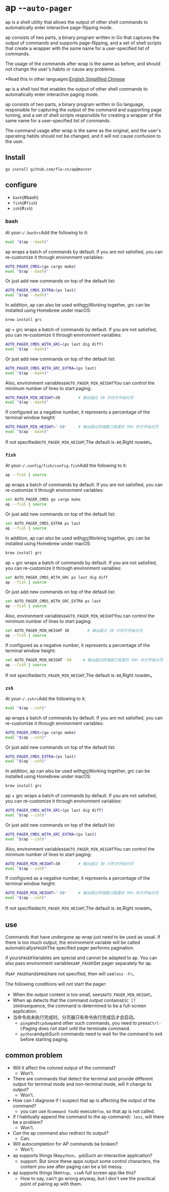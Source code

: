 # ap --`auto-pager`

ap is a shell utility that allows the output of other shell commands to automatically enter interactive page-flipping mode.

ap consists of two parts, a binary program written in Go that captures the output of commands and supports page-flipping, and a set of shell scripts that create a wrapper with the same name for a user-specified list of commands.

The usage of the commands after wrap is the same as before, and should not change the user's habits or cause any problems.

\*Read this in other languages:[English](README_en.md),[Simplified Chinese](README.md)

ap is a shell tool that enables the output of other shell commands to automatically enter interactive paging mode.

ap consists of two parts, a binary program written in Go language, responsible for capturing the output of the command and supporting page turning,
and a set of shell scripts responsible for creating a wrapper of the same name for a user-specified list of commands.

The command usage after wrap is the same as the original, and the user's operating habits should not be changed, and it will not cause confusion to the user.

## Install

    go install github.com/flw-cn/ap@master

## configure

-   `bash`(#bash)
-   `fish`(#`fish`)
-   `zsh`(#`zsh`)

### bash

At your`~/.bashrc`Add the following to it:

```sh
eval "$(ap --bash)"
```

ap wraps a batch of commands by default. If you are not satisfied, you can re-customize it through environment variables:

```sh
AUTO_PAGER_CMDS=(go cargo make)
eval "$(ap --bash)"
```

Or just add new commands on top of the default list:

```sh
AUTO_PAGER_CMDS_EXTRA=(ps last)
eval "$(ap --bash)"
```

In addition, ap can also be used with[grc](https://github.com/garabik/grc)Working together, grc can be installed using Homebrew under macOS:

```sh
brew install grc
```

ap + grc wraps a batch of commands by default. If you are not satisfied, you can re-customize it through environment variables:

```sh
AUTO_PAGER_CMDS_WITH_GRC=(ps last dig diff)
eval "$(ap --bash)"
```

Or just add new commands on top of the default list:

```sh
AUTO_PAGER_CMDS_WITH_GRC_EXTRA=(ps last)
eval "$(ap --bash)"
```

Also, environment variables`$AUTO_PAGER_MIN_HEIGHT`You can control the minimum number of lines to start paging:

```sh
AUTO_PAGER_MIN_HEIGHT=30        # 输出超过 30 行时才开始分页
eval "$(ap --bash)"
```

If configured as a negative number, it represents a percentage of the terminal window height:

```sh
AUTO_PAGER_MIN_HEIGHT='-50'     # 输出超过终端窗口高度的 50% 时才开始分页
eval "$(ap --bash)"
```

If not specified`AUTO_PAGER_MIN_HEIGHT`,The default is`-80`,Right now`80%`。

### `fish`

At your`~/.config/fish/config.fish`Add the following to it:

```sh
ap --fish | source
```

ap wraps a batch of commands by default. If you are not satisfied, you can re-customize it through environment variables:

```sh
set AUTO_PAGER_CMDS go cargo make
ap --fish | source
```

Or just add new commands on top of the default list:

```sh
set AUTO_PAGER_CMDS_EXTRA ps last
ap --fish | source
```

In addition, ap can also be used with[grc](https://github.com/garabik/grc)Working together, grc can be installed using Homebrew under macOS:

```sh
brew install grc
```

ap + grc wraps a batch of commands by default. If you are not satisfied, you can re-customize it through environment variables:

```sh
set AUTO_PAGER_CMDS_WITH_GRC ps last dig diff
ap --fish | source
```

Or just add new commands on top of the default list:

```sh
set AUTO_PAGER_CMDS_WITH_GRC_EXTRA ps last
ap --fish | source
```

Also, environment variables`$AUTO_PAGER_MIN_HEIGHT`You can control the minimum number of lines to start paging:

```sh
set AUTO_PAGER_MIN_HEIGHT 30        # 输出超过 30 行时才开始分页
ap --fish | source
```

If configured as a negative number, it represents a percentage of the terminal window height:

```sh
set AUTO_PAGER_MIN_HEIGHT -50     # 输出超过终端窗口高度的 50% 时才开始分页
ap --fish | source
```

If not specified`AUTO_PAGER_MIN_HEIGHT`,The default is`-80`,Right now`80%`。

### `zsh`

At your`~/.zshrc`Add the following to it:

```sh
eval "$(ap --zsh)"
```

ap wraps a batch of commands by default. If you are not satisfied, you can re-customize it through environment variables:

```sh
AUTO_PAGER_CMDS=(go cargo make)
eval "$(ap --zsh)"
```

Or just add new commands on top of the default list:

```sh
AUTO_PAGER_CMDS_EXTRA=(ps last)
eval "$(ap --zsh)"
```

In addition, ap can also be used with[grc](https://github.com/garabik/grc)Working together, grc can be installed using Homebrew under macOS:

```sh
brew install grc
```

ap + grc wraps a batch of commands by default. If you are not satisfied, you can re-customize it through environment variables:

```sh
AUTO_PAGER_CMDS_WITH_GRC=(ps last dig diff)
eval "$(ap --zsh)"
```

Or just add new commands on top of the default list:

```sh
AUTO_PAGER_CMDS_WITH_GRC_EXTRA=(ps last)
eval "$(ap --zsh)"
```

Also, environment variables`$AUTO_PAGER_MIN_HEIGHT`You can control the minimum number of lines to start paging:

```sh
AUTO_PAGER_MIN_HEIGHT=30        # 输出超过 30 行时才开始分页
eval "$(ap --zsh)"
```

If configured as a negative number, it represents a percentage of the terminal window height:

```sh
AUTO_PAGER_MIN_HEIGHT='-50'     # 输出超过终端窗口高度的 50% 时才开始分页
eval "$(ap --zsh)"
```

If not specified`AUTO_PAGER_MIN_HEIGHT`,The default is`-80`,Right now`80%`。

## use

Commands that have undergone ap wrap just need to be used as usual.
If there is too much output, the environment variable will be called automatically`$PAGER`The specified pager performs pagination.

if your`$PAGER`Variables are special and cannot be adapted to ap. You can also pass environment variables`$AP_PAGER`Set pager separately for ap.

if`$AP_PAGER`and`$PAGER`are not specified, then will use`less -Fr`。

The following conditions will not start the pager:

-   When the output content is too small, see`$AUTO_PAGER_MIN_HEIGHT`。
-   When ap detects that the command output contains`ESC [?1049h`sequence, the command is determined to be a full-screen application.
-   当命令尚未执行完成时。分页器只有命令执行完成后才会启动。
    -   `ping`and`tcpdump`and other such commands, you need to press`Ctrl-C`Paging does not start until the terminate command.
    -   `python`and`gdb`Such commands need to wait for the command to exit before starting paging.

## common problem

-   Will it affect the colored output of the command?
    -   Won't.
-   There are commands that detect the terminal and provide different output for terminal mode and non-terminal mode, will it change its output?
    -   Won't.
-   How can I diagnose if I suspect that ap is affecting the output of the command?
    -   you can use it`command foo`to execute`foo`, so that ap is not called.
-   If I habitually append the command to the ap command`| less`, will there be a problem?
    -   Won't.
-   Can the ap command also redirect its output?
    -   Can.
-   Will autocompletion for AP commands be broken?
    -   Won't.
-   ap supports things like`python`、`gdb`Such an interactive application?
    -   support. But since these apps output some control characters, the content you see after paging can be a bit messy.
-   ap supports things like`htop`、`vim`A full screen app like this?
    -   How to say, can't go wrong anyway, but I don't see the practical point of pairing ap with them.

